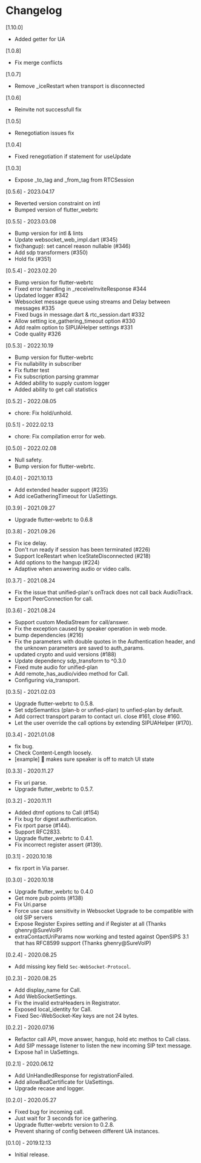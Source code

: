 # Changelog

[1.10.0]
- Added getter for UA

[1.0.8]
- Fix merge conflicts

[1.0.7]
- Remove _iceRestart when transport is disconnected 

[1.0.6]
- Reinvite not successfull fix

[1.0.5]

- Renegotiation issues fix

[1.0.4]

- Fixed renegotiation if statement for useUpdate

[1.0.3]

- Expose \_to_tag and \_from_tag from RTCSession

[0.5.6] - 2023.04.17

- Reverted version constraint on intl
- Bumped version of flutter_webrtc

[0.5.5] - 2023.03.08

- Bump version for intl & lints
- Update websocket_web_impl.dart (#345)
- fix(hangup): set cancel reason nullable (#346)
- Add sdp transformers (#350)
- Hold fix (#351)

[0.5.4] - 2023.02.20

- Bump version for flutter-webrtc
- Fixed error handling in \_receiveInviteResponse #344
- Updated logger #342
- Websocket message queue using streams and Delay between messages #335
- Fixed bugs in message.dart & rtc_session.dart #332
- Allow setting ice_gathering_timeout option #330
- Add realm option to SIPUAHelper settings #331
- Code quality #326

[0.5.3] - 2022.10.19

- Bump version for flutter-webrtc
- Fix nullability in subscriber
- Fix flutter test
- Fix subscription parsing grammar
- Added ability to supply custom logger
- Added ability to get call statistics

[0.5.2] - 2022.08.05

- chore: Fix hold/unhold.

[0.5.1] - 2022.02.13

- chore: Fix compilation error for web.

[0.5.0] - 2022.02.08

- Null safety.
- Bump version for flutter-webrtc.

[0.4.0] - 2021.10.13

- Add extended header support (#235)
- Add iceGatheringTimeout for UaSettings.

[0.3.9] - 2021.09.27

- Upgrade flutter-webrtc to 0.6.8

[0.3.8] - 2021.09.26

- Fix ice delay.
- Don't run ready if session has been terminated (#226)
- Support IceRestart when IceStateDisconnected (#218)
- Add options to the hangup (#224)
- Adaptive when answering audio or video calls.

[0.3.7] - 2021.08.24

- Fix the issue that unified-plan's onTrack does not call back AudioTrack.
- Export PeerConnection for call.

[0.3.6] - 2021.08.24

- Support custom MediaStream for call/answer.
- Fix the exception caused by speaker operation in web mode.
- bump dependencies (#216)
- Fix the parameters with double quotes in the Authentication header,
  and the unknown parameters are saved to auth_params.
- updated crypto and uuid versions (#188)
- Update dependency sdp_transform to ^0.3.0
- Fixed mute audio for unified-plan
- Add remote_has_audio/video method for Call.
- Configuring via_transport.

[0.3.5] - 2021.02.03

- Upgrade flutter-webrtc to 0.5.8.
- Set sdpSemantics (plan-b or unfied-plan) to unfied-plan by default.
- Add correct transport param to contact uri. close #161, close #160.
- Let the user override the call options by extending SIPUAHelper (#170).

[0.3.4] - 2021.01.08

- fix bug.
- Check Content-Length loosely.
- [example] 🐛 makes sure speaker is off to match UI state

[0.3.3] - 2020.11.27

- Fix uri parse.
- Upgrade flutter_webrtc to 0.5.7.

[0.3.2] - 2020.11.11

- Added dtmf options to Call (#154)
- Fix bug for digest authentication.
- Fix rport parse (#144).
- Support RFC2833.
- Upgrade flutter_webrtc to 0.4.1.
- Fix incorrect register assert (#139).

[0.3.1] - 2020.10.18

- fix rport in Via parser.

[0.3.0] - 2020.10.18

- Upgrade flutter_webrtc to 0.4.0
- Get more pub points (#138)
- Fix Uri.parse
- Force use case sensitivity in Websocket Upgrade to be compatible with old SIP servers
- Expose Register Expires setting and if Register at all (Thanks ghenry@SureVoIP)
- extraContactUriParams now working and tested against OpenSIPS 3.1 that has RFC8599 support (Thanks ghenry@SureVoIP)

[0.2.4] - 2020.08.25

- Add missing key field `Sec-WebSocket-Protocol`.

[0.2.3] - 2020.08.25

- Add display_name for Call.
- Add WebSocketSettings.
- Fix the invalid extraHeaders in Registrator.
- Exposed local_identity for Call.
- Fixed Sec-WebSocket-Key keys are not 24 bytes.

[0.2.2] - 2020.07.16

- Refactor call API, move answer, hangup, hold etc methos to Call class.
- Add SIP message listener to listen the new incoming SIP text message.
- Expose ha1 in UaSettings.

[0.2.1] - 2020.06.12

- Add UnHandledResponse for registrationFailed.
- Add allowBadCertificate for UaSettings.
- Upgrade recase and logger.

[0.2.0] - 2020.05.27

- Fixed bug for incoming call.
- Just wait for 3 seconds for ice gathering.
- Upgrade flutter-webrtc version to 0.2.8.
- Prevent sharing of config between different UA instances.

[0.1.0] - 2019.12.13

- Initial release.
